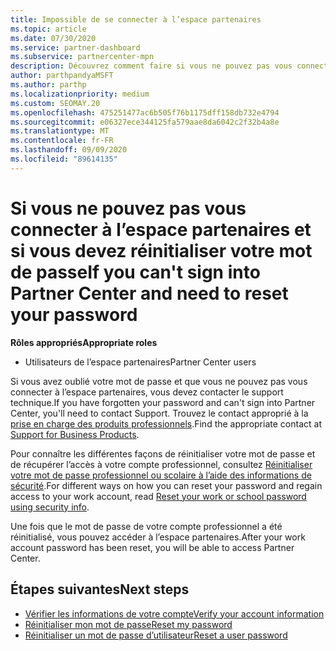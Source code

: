 ```yaml
---
title: Impossible de se connecter à l’espace partenaires
ms.topic: article
ms.date: 07/30/2020
ms.service: partner-dashboard
ms.subservice: partnercenter-mpn
description: Découvrez comment faire si vous ne pouvez pas vous connecter à l’espace partenaires-contient des informations sur la réinitialisation du mot de passe du compte professionnel ou du mot de passe du compte scolaire si vous l’avez oublié.
author: parthpandyaMSFT
ms.author: parthp
ms.localizationpriority: medium
ms.custom: SEOMAY.20
ms.openlocfilehash: 475251477ac6b505f76b1175dff158db732e4794
ms.sourcegitcommit: e06327ece344125fa579aae8da6042c2f32b4a8e
ms.translationtype: MT
ms.contentlocale: fr-FR
ms.lasthandoff: 09/09/2020
ms.locfileid: "89614135"
---
```

# <a name="if-you-cant-sign-into-partner-center-and-need-to-reset-your-password"></a><span data-ttu-id="7a3fb-103">Si vous ne pouvez pas vous connecter à l’espace partenaires et si vous devez réinitialiser votre mot de passe</span><span class="sxs-lookup"><span data-stu-id="7a3fb-103">If you can't sign into Partner Center and need to reset your password</span></span>

<span data-ttu-id="7a3fb-104">**Rôles appropriés**</span><span class="sxs-lookup"><span data-stu-id="7a3fb-104">**Appropriate roles**</span></span>

- <span data-ttu-id="7a3fb-105">Utilisateurs de l’espace partenaires</span><span class="sxs-lookup"><span data-stu-id="7a3fb-105">Partner Center users</span></span>

<span data-ttu-id="7a3fb-106">Si vous avez oublié votre mot de passe et que vous ne pouvez pas vous connecter à l’espace partenaires, vous devez contacter le support technique.</span><span class="sxs-lookup"><span data-stu-id="7a3fb-106">If you have forgotten your password and can't sign into Partner Center, you'll need to contact Support.</span></span> <span data-ttu-id="7a3fb-107">Trouvez le contact approprié à la [prise en charge des produits professionnels](https://docs.microsoft.com/microsoft-365/admin/contact-support-for-business-products).</span><span class="sxs-lookup"><span data-stu-id="7a3fb-107">Find the appropriate contact at [Support for Business Products](https://docs.microsoft.com/microsoft-365/admin/contact-support-for-business-products).</span></span> 

<span data-ttu-id="7a3fb-108">Pour connaître les différentes façons de réinitialiser votre mot de passe et de récupérer l’accès à votre compte professionnel, consultez [Réinitialiser votre mot de passe professionnel ou scolaire à l’aide des informations de sécurité](https://docs.microsoft.com/azure/active-directory/user-help/active-directory-passwords-update-your-own-password#how-to-change-your-password).</span><span class="sxs-lookup"><span data-stu-id="7a3fb-108">For different ways on how you can reset your password and regain access to your work account, read [Reset your work or school password using security info](https://docs.microsoft.com/azure/active-directory/user-help/active-directory-passwords-update-your-own-password#how-to-change-your-password).</span></span>

<span data-ttu-id="7a3fb-109">Une fois que le mot de passe de votre compte professionnel a été réinitialisé, vous pouvez accéder à l’espace partenaires.</span><span class="sxs-lookup"><span data-stu-id="7a3fb-109">After your work account password has been reset, you will be able to access Partner Center.</span></span> 

## <a name="next-steps"></a><span data-ttu-id="7a3fb-110">Étapes suivantes</span><span class="sxs-lookup"><span data-stu-id="7a3fb-110">Next steps</span></span>

- [<span data-ttu-id="7a3fb-111">Vérifier les informations de votre compte</span><span class="sxs-lookup"><span data-stu-id="7a3fb-111">Verify your account information</span></span>](verification-responses.md)
- [<span data-ttu-id="7a3fb-112">Réinitialiser mon mot de passe</span><span class="sxs-lookup"><span data-stu-id="7a3fb-112">Reset my password</span></span>](reset-my-pasword.md)
- [<span data-ttu-id="7a3fb-113">Réinitialiser un mot de passe d’utilisateur</span><span class="sxs-lookup"><span data-stu-id="7a3fb-113">Reset a user password</span></span>](reset-a-user-password.md)

